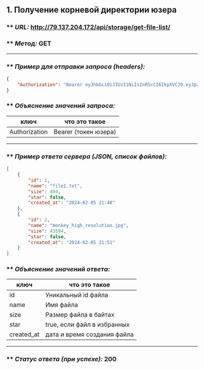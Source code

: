 ## 1. Получение корневой директории юзера

### ** _URL:_ http://79.137.204.172/api/storage/get-file-list/

### ** _Метод:_ GET

<hr>

### ** _Пример для отправки запроса (headers):_

```json
{
    "Authorization": "Bearer eyJhbGciOiJIUzI1NiIsInR5cCI6IkpXVCJ9.eyJpZCI6NSwiZXhwIjoxNzA2MjE5MjMyfQ.yMy6RiCFvhitLZ0IavmQS4P_O1-ksLQgaA8JsB3LLl0"
}
```

### ** _Объяснение значений запроса:_

| ключ          | что это такое        |
|---------------|----------------------|
| Authorization | Bearer (токен юзера) |

<hr>

### ** _Пример ответа сервера (JSON, список файлов):_

```json
[
    {
        "id": 1,
        "name": "file1.txt",
        "size": 494,
        "star": false,
        "created_at": "2024-02-05 21:48"
    },
    {
        "id": 2,
        "name": "monkey_high_resolution.jpg",
        "size": 43594,
        "star": false,
        "created_at": "2024-02-05 21:51"
    }
]
```

### ** _Объяснение значений ответа:_

| ключ       | что это такое               |
|------------|-----------------------------|
| id         | Уникальный id файла         |
| name       | Имя файла                   |
| size       | Размер файла в байтах       |
| star       | true, если файл в избранных |
| created_at | дата и время создания файла |

<hr>

### ** _Статус ответа (при успехе):_ 200
